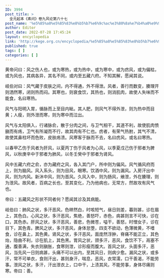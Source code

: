 ```yaml
---
ID: 3994
post_title: >
  全元起本《素问》卷九风论第六十七
post_name: '%e5%85%a8%e5%85%83%e8%b5%b7%e6%9c%ac%e3%80%8a%e7%b4%a0%e9%97%ae%e3%80%8b%e5%8d%b7%e4%b9%9d%e9%a3%8e%e8%ae%ba%e7%ac%ac%e5%85%ad%e5%8d%81%e4%b8%83'
author: Editor
post_date: 2022-07-28 17:45:24
layout: encyclopedia
link: 'http://kege.org.cn/encyclopedia/%e5%85%a8%e5%85%83%e8%b5%b7%e6%9c%ac%e3%80%8a%e7%b4%a0%e9%97%ae%e3%80%8b%e5%8d%b7%e4%b9%9d%e9%a3%8e%e8%ae%ba%e7%ac%ac%e5%85%ad%e5%8d%81%e4%b8%83'
published: true
tags: [ ]
categories: [ ]
---
```

黄帝问曰：风之伤人也，或为寒热，或为热中，或为寒中，或为疠风，或为偏枯，或为风也，其病各异，其名不同，或内至五藏六府。不知其解，愿闻其说。

岐伯对曰：风气藏于皮肤之间，内不得通，外不得泄。风者，善行而数变，腠理开则洒然寒，闭则热而闷。其寒也，则衰食饮，其热也，则消肌肉，故使人失味而不能食，名曰寒热。

风气与阳明入胃，循脉而上至目内眦。其人肥，则风气不得外泄，则为热中而目黄；人瘦，则外泄而寒，则为寒中而泣出。

风气与太阳俱入，行诸脉俞，散于分肉之间，与卫气相干，其道不利，故使肌肉愤䐜而有疡，卫气有所凝而不行，故其肉有不仁也。疠者，有荣气热胕，其气不清，故使其鼻柱坏而色败，皮肤疡溃。风寒客于脉而不去，名曰疠风，或名曰寒热。

以春甲乙伤于风者为肝风，以夏丙丁伤于风者为心风，以季夏戊己伤于邪者为脾风，以秋庚辛中于邪者为肺风，以冬壬癸中于邪者为肾风。

风中五藏六府之俞，亦为藏府之风，各入其门户，所中则为偏风。风气循风府而上，则为脑风。风入系头，则为目风，眼寒。饮酒中风，则为漏风。入房汗出中风，则为内风。新沐中风，则为首风。久风入中，则为肠风，飨泄，外在腠理，则为泄风。故风者，百病之长也，至其变化，乃为他病也，无常方，然故攻有风气也。

帝曰：五藏风之形状不同者何？愿闻其诊及其病能。

岐伯曰：肺风之状，多汗恶风，色皏然白，时咳短气，昼日则差，暮则甚，诊在眉上，其色白。心风之状，多汗恶风，焦绝，善怒吓，赤色，病甚则言不可快，诊在口，其色赤。肝风之状，多汗恶风，善悲，色微苍，嗌干，善怒，时憎女子，诊在目下，其色青。脾风之状，多汗恶风，身体怠堕，四支不欲动，色薄微黄，不嗜食，诊在鼻上，其色黄。肾风之状，多汗恶风，面庞然浮肿，脊痛不能正立，其色炲，隐曲不利，诊在肌上，其色黑。胃风之状，颈多汗，恶风，食饮不下，鬲塞不通，腹善满，失衣则䐜胀，食寒则泄，诊形瘦而腹大。首风之状，头面多汗，恶风，当先风一日则病甚，头痛不可以出内，至其风日，则病少愈。漏风之状，或多汗，常不可单衣，食则汗出，甚则身汗，喘息，恶风，衣常濡，口干善渴，不能劳事。泄风之状，多汗，汗出泄衣上，口中干，上渍其风，不能劳事，身体尽痛则寒。帝曰：善。